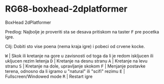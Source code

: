 # RG68-boxhead-2dplatformer
BoxHead 2dPlatformer

Predlog: Najbolje je proveriti sta se desava pritiskom na taster <kbd>F</kbd> pre pocetka igre.

Cilj: Dobiti sto vise poena (nema kraja igre) i pobeci od crvene kocke. 

<kbd>W</kbd> | Skok ili kretanje na gore u zavisnosti od toga da li je redom iskljucen ili ukljucen rezim letenja 
<kbd>D</kbd> | Kretanje na desnu stranu
<kbd>A</kbd> | Kretanje na levu stranu
<kbd>S</kbd> | Kretanje na dole, upravljanje skokom
<kbd>F</kbd> | Menjanje postavke terena, odnosno da li igramo u "natural" ili "scifi" rezimu
<kbd>E</kbd> | Fullscreen/Windowed mode
<kbd>R</kbd> | Restart igre
